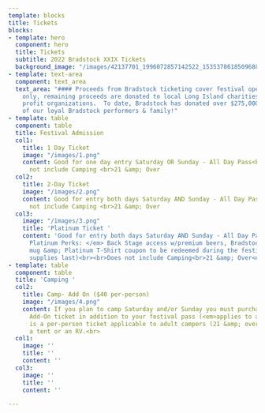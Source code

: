 ```yaml
---
template: blocks
title: Tickets
blocks:
- template: hero
  component: hero
  title: Tickets
  subtitle: 2022 Bradstock XXIX Tickets
  background_image: "/images/42137701_1996072857142522_1535378618509688832_n-1.jpg"
- template: text-area
  component: text_area
  text_area: "#### Proceeds from Bradstock ticketing cover festival operating costs
    only, remaining proceeds are donated to local Long Island charities & not for
    profit organizations.  To date, Bradstock has donated over $275,000 with the support
    of our loyal Bradstock performers & family!"
- template: table
  component: table
  title: Festival Admission
  col1:
    title: 1 Day Ticket
    image: "/images/1.png"
    content: Good for one day entry Saturday OR Sunday - All Day Pass<br><br>Does
      not include Camping <br>21 &amp; Over
  col2:
    title: 2-Day Ticket
    image: "/images/2.png"
    content: Good for entry both days Saturday AND Sunday - All Day Pass<br><br>Does
      not include Camping <br>21 &amp; Over
  col3:
    image: "/images/3.png"
    title: 'Platinum Ticket '
    content: 'Good for entry both days Saturday AND Sunday - All Day Pass<br><em>Includes
      Platinum Perks: </em> Back Stage access w/premium beers, Bradstock reusable
      mug &amp; Platinum T-Shirt coupon to be redeemed during the festival (while
      supplies last)<br><br>Does not include Camping<br>21 &amp; Over<em><br></em><br><br>'
- template: table
  component: table
  title: 'Camping '
  col2:
    title: Camp- Add On ($40 per-person)
    image: "/images/4.png"
    content: If you plan to camp Saturday and/or Sunday you must purchase a Camping
      Add-On ticket in addition to your festival pass (<em>applies to all ticket types</em>).<br>This
      is a per-person ticket applicable to adult campers (21 &amp; over) camping in
      a tent or an RV.<br>
  col1:
    image: ''
    title: ''
    content: ''
  col3:
    image: ''
    title: ''
    content: ''

---
```

